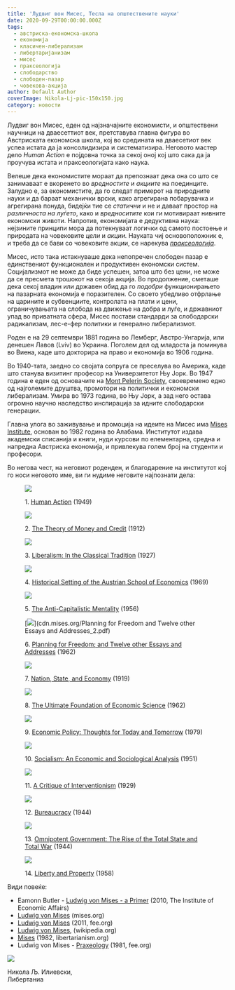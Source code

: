 ```yaml
---
title: 'Лудвиг вон Мисес, Тесла на општествените науки'
date: 2020-09-29T00:00:00.000Z
tags:
  - aвстриска-економска-школа
  - економија
  - класичен-либерализам
  - либертаријанизам
  - мисес
  - праксеологија
  - слободарство
  - слободен-пазар
  - човекова-акција
author: Default Author
coverImage: Nikola-Lj-pic-150x150.jpg
category: новости
---
```


Лудвиг вон Мисес, еден од најзначајните економисти, и општествени научници на дваесеттиот век, претставува главна фигура во Австриската економска школа, кој во средината на дваесетиот век успеа истата да ја консолидизира и систематизира. Неговото мастер дело _Human Action_ е појдовна точка за секој оној кој што сака да ја проучува истата и праксеологијата како наука. 

Велеше дека економистите мораат да препознаат дека она со што се занимаваат е вкоренето во _вредностите_ и _акциите_ на поединците. Залудно е, за економистите, да го следат примерот на природните науки и да бараат механички врски, како агрегирана побарувачка и агрегирана понуда, бидејќи тие се _статични_ и не и даваат простор на _различноста на луѓето_, како и _вредноситите_ кои ги мотивираат нивните економски животи. Напротив, економијата е дедуктивна наука: нејзините принципи мора да потекнуваат логички од самото постоење и природата на човековите _цели_ и _акции._ Науката чиј основоположник е, и треба да се бави со човековите акции, се нарекува [_праксеологија_](https://fee.org/articles/praxeology/). 

Мисес, исто така истакнуваше дека непопречен слободен пазар е единствениот функционален и продуктивен економски систем. Социјализмот не може да биде успешен, затоа што без цени, не може да се пресмета трошокот на секоја акција. Во продолжение, сметаше дека секој владин или државен обид да го _подобри_ функционирањето на пазарната економија е поразителен. Со своето убедливо отфрлање на царините и субвенциите, контролата на плати и цени, ограничувањата на слобода на движење на добра и луѓе, и државниот упад во приватната сфера, Мисес постави стандарди за слободарски радикализам, лес-е-фер политики и генерално либерализмот. 

Роден е на 29 септември 1881 година во Лемберг, Австро-Унгарија, или денешен Лавов (Lviv) во Украина. Поголем дел од младоста ја поминува во Виена, каде што докторира на право и економија во 1906 година. 

Во 1940-тата, заедно со својата сопруга се преселува во Америка, каде што станува визитинг професор на Универзитетот Њу Јорк. Во 1947 година е еден од основачите на [Mont Pelerin Society](https://www.montpelerin.org/), своевремено едно од најголемите друштва, промотори на политички и економски либерализам. Умира во 1973 година, во Њу Јорк, а зад него остава огромно научно наследство инспирација за идните слободарски генерации. 

Главна улога во заживување и промоција на идеите на Мисес има [Mises Institute](https://mises.org/), основан во 1982 година во Алабама. Институтот издава академски списанија и книги, нуди курсови по елементарна, средна и напредна Австриска економија, и привлекува голем број на студенти и професори.

Во негова чест, на неговиот роденден, и благодарение на институтот кој го носи неговото име, ви ги нудиме неговите најпознати дела:  

<figure>

[![](https://pictures.abebooks.com/MARKRUSSELL/md/md22409955882.jpg)](https://cdn.mises.org/Human%20Action_3.pdf)

<figcaption>

1\. [Human Action](https://cdn.mises.org/Human%20Action_3.pdf) (1949)

</figcaption>

</figure>

<figure>

[![](https://i.gr-assets.com/images/S/compressed.photo.goodreads.com/books/1328768273i/154246._UY630_SR1200,630_.jpg)](https://cdn.mises.org/Theory%20of%20Money%20and%20Credit.pdf)

<figcaption>

2\. [The Theory of Money and Credit](https://cdn.mises.org/Theory%20of%20Money%20and%20Credit.pdf) (1912)

</figcaption>

</figure>

<figure>

[![](https://img.ibs.it/images/9780865975859_0_221_0_75.jpg)](https://cdn.mises.org/Liberalism%20In%20the%20Classical%20Tradition_3.pdf)

<figcaption>

3\. [Liberalism: In the Classical Tradition](https://cdn.mises.org/Liberalism%20In%20the%20Classical%20Tradition_3.pdf) (1927)

</figcaption>

</figure>

<figure>

![](https://images-na.ssl-images-amazon.com/images/I/51AqPuNFL4L._SY346_.jpg)

<figcaption>

4\. [Historical Setting of the Austrian School of Economics](https://cdn.mises.org/Historical%20Setting%20of%20the%20Austrian%20School%20of%20Economics_3.pdf) (1969)

</figcaption>

</figure>

<figure>

[![](https://covers1.booksamillion.com/covers/bam/1/89/139/621/1891396218.jpg)](https://cdn.mises.org/The%20Anti-Capitalistic%20Mentality_3.pdf)

<figcaption>

5\. [The Anti-Capitalistic Mentality](https://cdn.mises.org/The%20Anti-Capitalistic%20Mentality_3.pdf) (1956)

</figcaption>

</figure>

<figure>

[![](https://i5.walmartimages.com/asr/b1fbfa33-0e1e-4143-8baf-23eeaff9f7d5_1.c397e6142ef66e7f1cb38b16927eb2f1.jpeg?odnWidth=612&odnHeight=612&odnBg=ffffff)](cdn.mises.org/Planning for Freedom and Twelve other Essays and Addresses_2.pdf)

<figcaption>

6\. [Planning for Freedom; and Twelve other Essays and Addresses](https://cdn.mises.org/Planning%20for%20Freedom%20and%20Twelve%20other%20Essays%20and%20Addresses_2.pdf) (1962)

</figcaption>

</figure>

<figure>

![](https://cdn.mises.org/styles/slideshow/s3/Nation,%20State,%20and%20Economy.jpg?itok=FKpwbtTu)

<figcaption>

7\. [Nation, State, and Economy](https://cdn.mises.org/Nation,%20State,%20and%20Economy_3.pdf) (1919)

</figcaption>

</figure>

<figure>

[![](https://cdn.mises.org/styles/slideshow/s3/static-page/img/UltimateFoundationEconomicScience_front_ePub.jpg?itok=qjZccQnm)](https://cdn.mises.org/Ultimate%20Foundation%20of%20Economic%20Science_3.pdf)

<figcaption>

8\. [The Ultimate Foundation of Economic Science](https://cdn.mises.org/Ultimate%20Foundation%20of%20Economic%20Science_3.pdf) (1962)

</figcaption>

</figure>

<figure>

![](http://www.lovingtruthbooks.com/images/Products2/26_Lg/2641_1.jpg)

<figcaption>

9\. [Economic Policy: Thoughts for Today and Tomorrow](https://cdn.mises.org/Economic%20Policy%20Thoughts%20for%20Today%20and%20Tomorrow_3.pdf) (1979)

</figcaption>

</figure>

<figure>

![](http://d4rri9bdfuube.cloudfront.net/assets/images/book/large/9780/9139/9780913966631.jpg)

<figcaption>

10\. [Socialism: An Economic and Sociological Analysis](https://cdn.mises.org/Socialism%20An%20Economic%20and%20Sociological%20Analysis_3.pdf) (1951)

</figcaption>

</figure>

<figure>

![](https://i.ebayimg.com/images/g/usEAAOSwqn1e~0k6/s-l640.jpg)

<figcaption>

11\. [A Critique of Interventionism](https://cdn.mises.org/Critique%20of%20Interventionism,%20A_3.pdf) (1929)

</figcaption>

</figure>

<figure>

![](https://upload.wikimedia.org/wikipedia/en/thumb/3/31/Bureaucracy_%28book%29.jpg/220px-Bureaucracy_%28book%29.jpg)

<figcaption>

12\. [Bureaucracy](https://cdn.mises.org/Bureaucracy_3.pdf) (1944)

</figcaption>

</figure>

<figure>

![](https://mises-media.s3.amazonaws.com/styles/slideshow/s3/Omnipotent%20Government%20The%20Rise%20of%20the%20Total%20State%20and%20Total%20War.jpg?itok=RpiEVYaZ)

<figcaption>

13\. [Omnipotent Government: The Rise of the Total State and Total War](https://cdn.mises.org/Omnipotent%20Government%20The%20Rise%20of%20the%20Total%20State%20and%20Total%20War_3.pdf) (1944)

</figcaption>

</figure>

<figure>

![](http://www.lovingtruthbooks.com/images/Products2/2_Lg/259_1.jpg)

<figcaption>

14\. [Liberty and Property](https://cdn.mises.org/Liberty%20and%20Property_3.pdf) (1958)

</figcaption>

</figure>

Види повеќе:

- Eamonn Butler - [Ludwig von Mises - a Primer](https://drive.google.com/file/d/1RdbGjCST_fI0o5ibdL_QT5cSKynlZyaa/view) (2010, The Institute of Economic Affairs)
- [Ludwig von Mises](https://mises.org/profile/ludwig-von-mises) (mises.org)
- [Ludwig von Mises](https://fee.org/resources/ludwig-von-mises/) (2011, fee.org)
- [Ludwig von Mises,](https://en.wikipedia.org/wiki/Ludwig_von_Mises) (wikipedia.org)
- [Mises](https://www.libertarianism.org/publications/essays/editorial-mises) (1982, libertarianism.org)
- Ludwig von Mises - [Praxeology](https://fee.org/articles/praxeology/) (1981, fee.org)

![](http://libertaniabackup.local/wp-content/uploads/2020/03/Nikola-Lj-pic-150x150.jpg)

Никола Љ. Илиевски,    
Либертаниа
